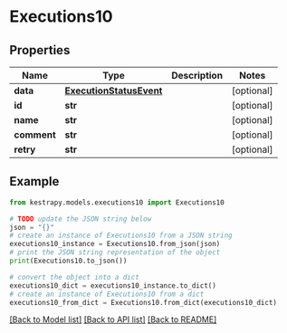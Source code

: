 # Executions10


## Properties

Name | Type | Description | Notes
------------ | ------------- | ------------- | -------------
**data** | [**ExecutionStatusEvent**](ExecutionStatusEvent.md) |  | [optional] 
**id** | **str** |  | [optional] 
**name** | **str** |  | [optional] 
**comment** | **str** |  | [optional] 
**retry** | **str** |  | [optional] 

## Example

```python
from kestrapy.models.executions10 import Executions10

# TODO update the JSON string below
json = "{}"
# create an instance of Executions10 from a JSON string
executions10_instance = Executions10.from_json(json)
# print the JSON string representation of the object
print(Executions10.to_json())

# convert the object into a dict
executions10_dict = executions10_instance.to_dict()
# create an instance of Executions10 from a dict
executions10_from_dict = Executions10.from_dict(executions10_dict)
```
[[Back to Model list]](../README.md#documentation-for-models) [[Back to API list]](../README.md#documentation-for-api-endpoints) [[Back to README]](../README.md)


